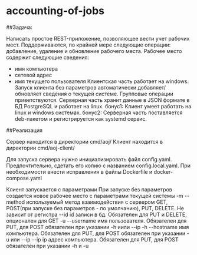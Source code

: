 # accounting-of-jobs

##Задача:

Написать простое REST-приложение, позволяющее вести учет рабочих мест.
Поддерживаются, по крайней мере следующие операции: добавление, удаление и обновление рабочего места.
Рабочее место содержит следующие сведения:
- имя компьютера
- сетевой адрес
- имя текущего пользователя
Клиентская часть работает на windows. Запуск клиента без параметров автоматически добавляет/обновляет сведения о текущей системе. Групповые операции приветствуются.
Серверная часть хранит данные в JSON формате в БД PostgreSQL и работает на linux.
бонус1:
Клиент умеет работать на linux и windows системах.
бонус2:
Серверная часть поставляется deb-пакетом и регистрируется как systemd сервис.

##Реализация

Сервер находится в директории cmd/aoj/
Клиент находится в директории cmd/aoj-client/

Для запуска сервера нужно инициализировать файл config.yaml. Предпочтительно, сдетать его копию с названием config.local.yaml. При необходимости внести исправления в файлы Dockerfile и docker-compose.yaml

Клиент запускается с параметрами
При запуске без параметров создается новое рабочее место с параметрами текущей системы
-m --method используемый метод взаимодействия с сервером GET, POST(при запуске без параметров - по умолчанию), PUT, DELETE. Не зависит от регистра
--id id записи в бд. Обязателен для PUT и DELETE, опционален для GET
-u --username имя пользователя. Обязателен для PUT, для POST обязателен при указании -h иили --ip
-h --hostname имя компьютера. Обязателен для PUT, для POST обязателен при указании -u или --ip
--ip ip адрес компьютера. Обязателен для PUT, для POST обязателен при указании -h и -u
